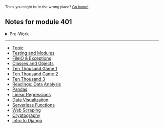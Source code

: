 <sub>Think you might be in the wrong place? [Go home!](../README.md)</sub>

## Notes for module 401
<details>
<summary>Pre-Work</summary>
   <ul>
   <li> <a href="/reading-notes/401/prep-work/commandLine.html">Command Line</a></li>

   <li> <a href="/reading-notes/401/prep-work/DSA.html">Data Structures and Algorithms</a></li>
</ul>
</details>

<hr>

* [Topic](class1Notes.md)
* [Testing and Modules](class2Notes.md)
* [FileIO & Exceptions](class3Notes.md)
* [Classes and Objects](class4Notes.md)
* [Ten Thousand Game 1](class6Notes.md)
* [Ten Thousand Game 2](class7Notes.md)
* [Ten Thousand 3](class8Notes.md)
* [Readings: Data Analysis](class11Notes.md)
* [Pandas](class12Notes.md)
* [Linear Regressions](class13Notes.md)
* [Data Visualization](class14Notes.md)
* [Serverless Functions](class16Notes.md)
* [Web Scraping](class17Notes.md)
* [Cryptography](class18Notes.md)
* [Intro to Django](class26Notes.md)